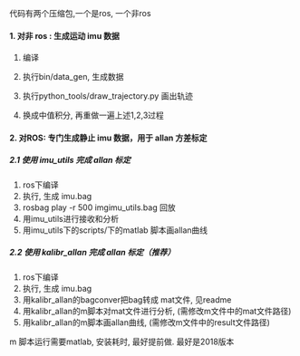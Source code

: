 代码有两个压缩包,一个是ros, 一个非ros

#### 1. 对非 ros : 生成运动 imu 数据

1. 编译 

2. 执行bin/data_gen, 生成数据 

3. 执行python_tools/draw_trajectory.py 画出轨迹

4. 换成中值积分, 再重做一遍上述1,2,3过程

#### 2. 对ROS: 专门生成静止 imu 数据，用于 allan 方差标定

##### 2.1 使用 imu_utils 完成 allan 标定

1. ros下编译 
2. 执行, 生成 imu.bag 
3. rosbag play -r 500 imgimu_utils.bag 回放
4. 用imu_utils进行接收和分析
5. 用imu_utils下的scripts/下的matlab 脚本画allan曲线

##### 2.2 使用 kalibr_allan 完成 allan 标定（推荐）

1. ros下编译 
2. 执行, 生成 imu.bag 
3. 用kalibr_allan的bagconver把bag转成 mat文件, 见readme
4. 用kalibr_allan的m脚本对mat文件进行分析, (需修改m文件中的mat文件路径)
5. 用kalibr_allan的m脚本画allan曲线, (需修改m文件中的result文件路径)

m 脚本运行需要matlab, 安装耗时,  最好提前做. 最好是2018版本
